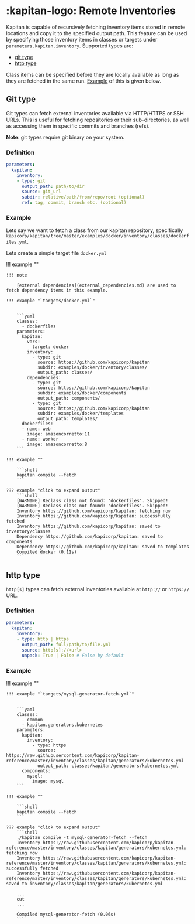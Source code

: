 # :kapitan-logo: Remote Inventories

Kapitan is capable of recursively fetching inventory items stored in remote locations and copy it to the specified output path. This feature can be used by specifying those inventory items in classes or targets under `parameters.kapitan.inventory`. Supported types are:

- [git type](#git-type)
- [http type](#http-type)


Class items can be specified before they are locally available as long as they are fetched in the same run. [Example](#example) of this is given below.

## Git type

Git types can fetch external inventories available via HTTP/HTTPS or SSH URLs. This is useful for fetching repositories or their sub-directories, as well as accessing them in specific commits and branches (refs).

**Note**: git types require git binary on your system.

### Definition

```yaml
parameters:
  kapitan:
    inventory:
    - type: git
      output_path: path/to/dir
      source: git_url
      subdir: relative/path/from/repo/root (optional)
      ref: tag, commit, branch etc. (optional)
```

### Example

Lets say we want to fetch a class from our kapitan repository, specifically
`kapicorp/kapitan/tree/master/examples/docker/inventory/classes/dockerfiles.yml`. 

Lets create a simple target file `docker.yml`

!!! example ""

    !!! note 

        [external dependencies](external_dependencies.md) are used to fetch dependency items in this example.

    !!! example "`targets/docker.yml`"


        ```yaml
        classes:
          - dockerfiles
        parameters:
          kapitan:
            vars:
              target: docker
            inventory:
              - type: git
                source: https://github.com/kapicorp/kapitan
                subdir: examples/docker/inventory/classes/
                output_path: classes/
            dependencies:
              - type: git
                source: https://github.com/kapicorp/kapitan
                subdir: examples/docker/components
                output_path: components/
              - type: git
                source: https://github.com/kapicorp/kapitan
                subdir: examples/docker/templates
                output_path: templates/
          dockerfiles:
          - name: web
            image: amazoncorretto:11
          - name: worker
            image: amazoncorretto:8
        ```

    !!! example ""

        ```shell
        kapitan compile --fetch
        ```

    ??? example "click to expand output" 
        ```shell
        [WARNING] Reclass class not found: 'dockerfiles'. Skipped!
        [WARNING] Reclass class not found: 'dockerfiles'. Skipped!
        Inventory https://github.com/kapicorp/kapitan: fetching now
        Inventory https://github.com/kapicorp/kapitan: successfully fetched
        Inventory https://github.com/kapicorp/kapitan: saved to inventory/classes
        Dependency https://github.com/kapicorp/kapitan: saved to components
        Dependency https://github.com/kapicorp/kapitan: saved to templates
        Compiled docker (0.11s)
        ```



## http type

`http[s]` types can fetch external inventories available at `http://` or `https://` URL.

### Definition

```yaml
parameters:
  kapitan:
    inventory:
    - type: http | https
      output_path: full/path/to/file.yml
      source: http[s]://<url>
      unpack: True | False # False by default
```

### Example

!!! example ""


    !!! example "`targets/mysql-generator-fetch.yml`"


        ```yaml
        classes:
          - common
          - kapitan.generators.kubernetes
        parameters:
          kapitan:
            inventory:
              - type: https
                source: https://raw.githubusercontent.com/kapicorp/kapitan-reference/master/inventory/classes/kapitan/generators/kubernetes.yml
                output_path: classes/kapitan/generators/kubernetes.yml
          components:
            mysql:
              image: mysql
        ```

    !!! example ""

        ```shell
        kapitan compile --fetch
        ```

    ??? example "click to expand output" 
        ```shell
        ./kapitan compile -t mysql-generator-fetch --fetch
        Inventory https://raw.githubusercontent.com/kapicorp/kapitan-reference/master/inventory/classes/kapitan/generators/kubernetes.yml: fetching now
        Inventory https://raw.githubusercontent.com/kapicorp/kapitan-reference/master/inventory/classes/kapitan/generators/kubernetes.yml: successfully fetched
        Inventory https://raw.githubusercontent.com/kapicorp/kapitan-reference/master/inventory/classes/kapitan/generators/kubernetes.yml: saved to inventory/classes/kapitan/generators/kubernetes.yml
        
        ...
        cut
        ...

        Compiled mysql-generator-fetch (0.06s)
        ```
